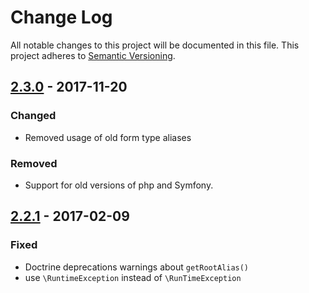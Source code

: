# Change Log
All notable changes to this project will be documented in this file.
This project adheres to [Semantic Versioning](http://semver.org/).

## [2.3.0](https://github.com/sonata-project/SonataDatagridBundle/compare/2.2.1...2.3.0) - 2017-11-20
### Changed
- Removed usage of old form type aliases

### Removed
- Support for old versions of php and Symfony.

## [2.2.1](https://github.com/sonata-project/SonataDatagridBundle/compare/2.2.0...2.2.1) - 2017-02-09
### Fixed
- Doctrine deprecations warnings about `getRootAlias()`
- use `\RuntimeException` instead of `\RunTimeException`
